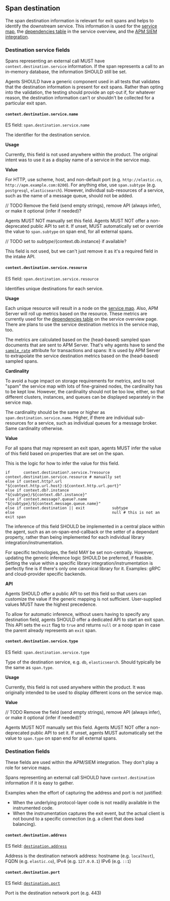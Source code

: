 ## Span destination

The span destination information is relevant for exit spans and helps to identify the downstream service.
This information is used for the [service map](https://www.elastic.co/guide/en/kibana/current/service-maps.html),
the [dependencies table](https://www.elastic.co/guide/en/kibana/current/service-overview.html#service-span-duration) in the service overview,
and the [APM SIEM integration](https://www.elastic.co/blog/elastic-apm-7-6-0-released).

### Destination service fields

Spans representing an external call MUST have `context.destination.service` information.
If the span represents a call to an in-memory database, the information SHOULD still be set.

Agents SHOULD have a generic component used in all tests that validates that the destination information is present for exit spans.
Rather than opting into the validation, the testing should provide an opt-out if,
for whatever reason, the destination information can't or shouldn't be collected for a particular exit span.

#### `context.destination.service.name`

ES field: `span.destination.service.name`

The identifier for the destination service.

**Usage**

Currently, this field is not used anywhere within the product.
The original intent was to use it as a display name of a service in the service map.

**Value**

For HTTP, use scheme, host, and non-default port (e.g. `http://elastic.co`, `http://apm.example.com:8200`).
For anything else, use `span.subtype` (e.g. `postgresql`, `elasticsearch`).
However, individual sub-resources of a service, such as the name of a message queue, should not be added.

// TODO Remove the field (send empty strings), remove API (always infer), or make it optional (infer if needed)?

Agents MUST NOT manually set this field.
Agents MUST NOT offer a non-deprecated public API to set it.
If unset, MUST automatically set or override the value to `span.subtype` on span end, for all external spans.

// TODO set to ${subtype}/${context.db.instance} if available?

This field is not used, but we can't just remove it as it's a required field in the intake API.

#### `context.destination.service.resource`

ES field: `span.destination.service.resource`

Identifies unique destinations for each service.

**Usage**

Each unique resource will result in a node on the [service map](https://www.elastic.co/guide/en/kibana/current/service-maps.html).
Also, APM Server will roll up metrics based on the resource.
These metrics are currently used for the [dependencies table](https://www.elastic.co/guide/en/kibana/current/service-overview.html#service-span-duration)
on the service overview page.
There are plans to use the service destination metrics in the service map, too.

The metrics are calculated based on the (head-based) sampled span documents that are sent to APM Server.
That's why agents have to send the [`sample_rate`](tracing-sampling.md#effect-on-metrics)
attribute for transactions and spans:
It is used by APM Server to extrapolate the service destination metrics based on the (head-based) sampled spans.

**Cardinality**

To avoid a huge impact on storage requirements for metrics,
and to not "spam" the service map with lots of fine-grained nodes,
the cardinality has to be kept low.
However, the cardinality should not be too low, either,
so that different clusters, instances, and queues can be displayed separately in the service map.

The cardinality should be the same or higher as `span.destination.service.name`.
Higher, if there are individual sub-resources for a service, such as individual queues for a message broker.
Same cardinality otherwise.

**Value**

For all spans that may represent an exit span,
agents MUST infer the value of this field based on properties that are set on the span.

This is the logic for how to infer the value for this field.

```
if      context.destination?.service.?resource context.destination.service.resource # manually set
else if context.http?.url                      "${context.http.url.host}:${context.http.url.port}"
else if context.db?.instance                   "${subtype}/${context.db?.instance}"
else if context.message?.queue?.name           "${subtype}/${context.message.queue.name}"
else if context.destination || exit            subtype
else                                           null # this is not an exit span
```

The inference of this field SHOULD be implemented in a central place within the agent,
such as an on-span-end-callback or the setter of a dependant property,
rather than being implemented for each individual library integration/instrumentation.

For specific technologies, the field MAY be set non-centrally.
However, updating the generic inference logic SHOULD be preferred, if feasible.
Setting the value within a specific library integration/instrumentation is perfectly fine is if there's only one canonical library for it.
Examples: gRPC and cloud-provider specific backends.

**API**

Agents SHOULD offer a public API to set this field so that users can customize the value if the generic mapping is not sufficient.
User-supplied values MUST have the highest precedence.

To allow for automatic inference,
without users having to specify any destination field,
agents SHOULD offer a dedicated API to start an exit span.
This API sets the `exit` flag to `true` and returns `null` or a noop span in case the parent already represents an `exit` span.

#### `context.destination.service.type`

ES field: `span.destination.service.type`

Type of the destination service, e.g. `db`, `elasticsearch`.
Should typically be the same as `span.type`.

**Usage**

Currently, this field is not used anywhere within the product.
It was originally intended to be used to display different icons on the service map.

**Value**

// TODO Remove the field (send empty strings), remove API (always infer), or make it optional (infer if needed)?

Agents MUST NOT manually set this field.
Agents MUST NOT offer a non-deprecated public API to set it.
If unset, agents MUST automatically set the value to `span.type` on span end for all external spans.

### Destination fields

These fields are used within the APM/SIEM integration.
They don't play a role for service maps.

Spans representing an external call SHOULD have `context.destination` information if it is easy to gather.

Examples when the effort of capturing the address and port is not justified:
* When the underlying protocol-layer code is not readily available in the instrumented code.
* When the instrumentation captures the exit event,
  but the actual client is not bound to a specific connection (e.g. a client that does load balancing).

#### `context.destination.address`

ES field: [`destination.address`](https://www.elastic.co/guide/en/ecs/current/ecs-destination.html#_destination_field_details)

Address is the destination network address: hostname (e.g. `localhost`), FQDN (e.g. `elastic.co`), IPv4 (e.g. `127.0.0.1`) IPv6 (e.g. `::1`)

#### `context.destination.port`

ES field: [`destination.port`](https://www.elastic.co/guide/en/ecs/current/ecs-destination.html#_destination_field_details)

Port is the destination network port (e.g. 443)
